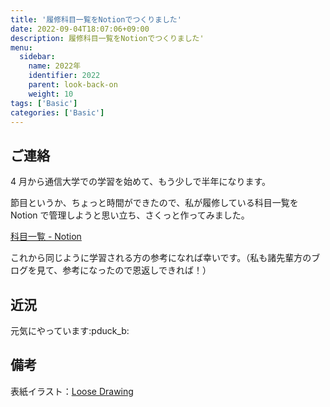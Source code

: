 ```yaml
---
title: '履修科目一覧をNotionでつくりました'
date: 2022-09-04T18:07:06+09:00
description: 履修科目一覧をNotionでつくりました'
menu:
  sidebar:
    name: 2022年
    identifier: 2022
    parent: look-back-on
    weight: 10
tags: ['Basic']
categories: ['Basic']
---
```


## ご連絡

4 月から通信大学での学習を始めて、もう少しで半年になります。

節目というか、ちょっと時間ができたので、私が履修している科目一覧を Notion で管理しようと思い立ち、さくっと作ってみました。

[科目一覧 - Notion](https://billowy-seed-d7a.notion.site/709ba86ae18d43b5b7b4aa0e5b92f912?v=722bec42fbd746df8f307976937167ab)

これから同じように学習される方の参考になれば幸いです。（私も諸先輩方のブログを見て、参考になったので恩返しできれば！）

## 近況

元気にやっています:pduck_b:

## 備考

表紙イラスト：[Loose Drawing](https://loosedrawing.com/)
